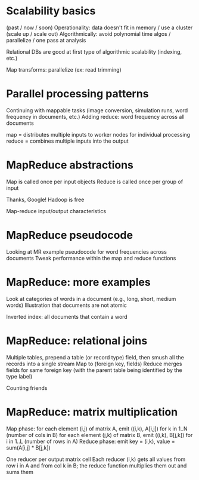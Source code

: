 # Scalability basics
(past / now / soon)
Operationality: data doesn't fit in memory / use a cluster (scale up / scale out)
Algorithmically: avoid polynomial time algos / parallelize / one pass at analysis

Relational DBs are good at first type of algorithmic scalability (indexing, etc.)

Map transforms: parallelize (ex: read trimming)

# Parallel processing patterns
Continuing with mappable tasks (image conversion, simulation runs, word frequency in documents, etc.)
Adding reduce: word frequency across all documents

map = distributes multiple inputs to worker nodes for individual processing
reduce = combines multiple inputs into the output

# MapReduce abstractions
Map is called once per input objects
Reduce is called once per group of input

Thanks, Google!
Hadoop is free

Map-reduce input/output characteristics

# MapReduce pseudocode
Looking at MR example pseudocode for word frequencies across documents
Tweak performance within the map and reduce functions

# MapReduce: more examples
Look at categories of words in a document (e.g., long, short, medium words)
Illustration that documents are not atomic

Inverted index: all documents that contain a word

# MapReduce: relational joins
Multiple tables, prepend a table (or record type) field, then smush all the records into a single stream
Map to (foreign key, fields)
Reduce merges fields for same foreign key (with the parent table being identified by the type label)

Counting friends

# MapReduce: matrix multiplication
Map phase: for each element (i,j) of matrix A, emit ((i,k), A[i,j]) for k in 1..N (number of cols in B)
           for each element (j,k) of matrix B, emit ((i,k), B[j,k]) for i in 1..L (number of rows in A)
Reduce phase: emit key = (i,k), value = sum(A[i,j] * B[j,k]) 

One reducer per output matrix cell
Each reducer (i,k) gets all values from row i in A and from col k in B; the reduce function multiplies them out and sums them


